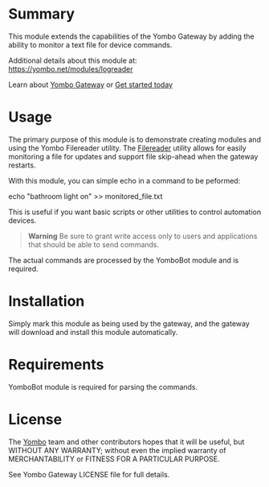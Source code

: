 Summary
=======

This module extends the capabilities of the Yombo Gateway by adding the ability to monitor a text file for device commands.

Additional details about this module at: https://yombo.net/modules/logreader

Learn about [Yombo Gateway](https://yombo.net/) or
[Get started today](https://yg2.in/start)

Usage
=====

The primary purpose of this module is to demonstrate creating modules and using
the Yombo Filereader utility. The
[Filereader](https://yg2.in/dev_util) utility allows
for easily monitoring a file for updates and support file skip-ahead when the gateway restarts.

With this module, you can simple echo in a command to be peformed:

echo "bathroom light on" >> monitored_file.txt

This is useful if you want basic scripts or other utilities to control automation devices.

> **Warning**
Be sure to grant write access only to users and
applications that should be able to send commands.

The actual commands are processed by the YomboBot module and is required.

Installation
============

Simply mark this module as being used by the gateway, and the gateway will download
and install this module automatically.

Requirements
============

YomboBot module is required for parsing the commands.

License
=======

The [Yombo](https://yombo.net/) team and other contributors hopes that it will be
useful, but WITHOUT ANY WARRANTY; without even the implied warranty of MERCHANTABILITY
or FITNESS FOR A PARTICULAR PURPOSE.

See Yombo Gateway LICENSE file for full details.
